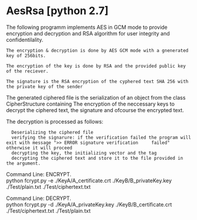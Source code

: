 # AesRsa [python 2.7]

The following programm implements AES in GCM mode to provide encryption and decryption and RSA algorithm for user integrity and confidentilality.

	The encryption & decryption is done by AES GCM mode with a gnenerated key of 256bits.

	The encryption of the key is done by RSA and the provided public key of the reciever. 

	The signature is the RSA encryption of the cyphered text SHA 256 with the private key of the sender 

The generated ciphered file is the serialization of an object from the class CipherStructure containing The encryption of the neccessary keys to decrypt the ciphered text, the signature and ofcourse the encrypted text.

  The decryption is processed as follows:
  
	  Deserializing the ciphered file 
	  verifying the signarure: if the verification failed the program will exit with message ">> ERROR signature verification     failed" otherwise it will proceed 
	  decrypting the key, the initializing vector and the tag
	  decrypting the ciphered text and store it to the file provided in the argument.







Command Line: ENCRYPT.<br/>
python fcrypt.py -e ./KeyA/A_certificate.crt ./KeyB/B_privateKey.key ./Test/plain.txt ./Test/ciphertext.txt

Command Line: DECRYPT.<br/>
python fcrypt.py -d ./KeyA/A_privateKey.key ./KeyB/B_certificate.crt ./Test/ciphertext.txt ./Test/plain.txt
